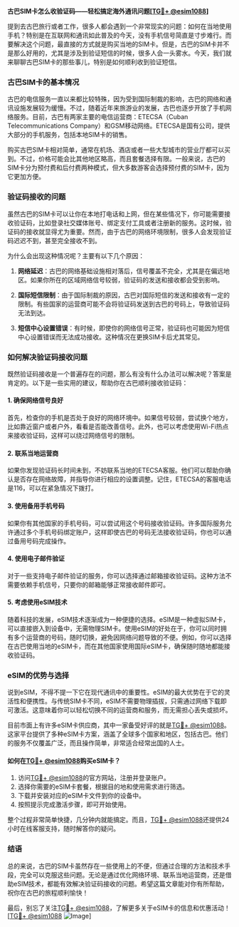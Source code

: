 **古巴SIM卡怎么收验证码——轻松搞定海外通讯问题[[TG💪+ @esim1088](https://t.me/s/esim1088)]**

提到去古巴旅行或者工作，很多人都会遇到一个非常现实的问题：如何在当地使用手机？特别是在互联网和通讯如此普及的今天，没有手机信号简直是寸步难行。而要解决这个问题，最直接的方式就是购买当地的SIM卡。但是，古巴的SIM卡并不是那么好用的，尤其是涉及到验证短信的时候，很多人会一头雾水。今天，我们就来聊聊古巴SIM卡的那些事儿，特别是如何顺利收到验证短信。

### 古巴SIM卡的基本情况

古巴的电信服务一直以来都比较特殊，因为受到国际制裁的影响，古巴的网络和通讯设施发展较为缓慢。不过，随着近年来旅游业的发展，古巴也逐步开放了手机网络服务。目前，古巴有两家主要的电信运营商：ETECSA（Cuban Telecommunications Company）和GSM移动网络。ETECSA是国有公司，提供大部分的手机服务，包括本地SIM卡的销售。

购买古巴SIM卡相对简单，通常在机场、酒店或者一些大型城市的营业厅都可以买到。不过，价格可能会比其他地区略高，而且套餐选择有限。一般来说，古巴的SIM卡分为预付费和后付费两种模式，但大多数游客会选择预付费的SIM卡，因为它更加方便。

### 验证码接收的问题

虽然古巴的SIM卡可以让你在本地打电话和上网，但在某些情况下，你可能需要接收验证码，比如登录社交媒体账号、绑定支付工具或者注册新的服务。这时候，验证码的接收就显得尤为重要。然而，由于古巴的网络环境限制，很多人会发现验证码迟迟不到，甚至完全接收不到。

为什么会出现这种情况呢？主要有以下几个原因：

1. **网络延迟**：古巴的网络基础设施相对落后，信号覆盖不完全，尤其是在偏远地区。如果你所在的区域网络信号较弱，验证码的发送和接收都会受到影响。
   
2. **国际短信限制**：由于国际制裁的原因，古巴对国际短信的发送和接收有一定的限制。有些国家的运营商可能不会将验证码发送到古巴的号码上，导致验证码无法到达。

3. **短信中心设置错误**：有时候，即使你的网络信号正常，验证码也可能因为短信中心设置错误而无法成功接收。这种情况在更换SIM卡后尤其常见。

### 如何解决验证码接收问题

既然验证码接收是一个普遍存在的问题，那么有没有什么办法可以解决呢？答案是肯定的。以下是一些实用的建议，帮助你在古巴顺利接收验证码：

#### 1. 确保网络信号良好

首先，检查你的手机是否处于良好的网络环境中。如果信号较弱，尝试换个地方，比如靠近窗户或者户外，看看是否能改善信号。此外，也可以考虑使用Wi-Fi热点来接收验证码，这样可以绕过网络信号的限制。

#### 2. 联系当地运营商

如果你发现验证码长时间未到，不妨联系当地的ETECSA客服。他们可以帮助你确认是否存在网络故障，并指导你进行相应的设置调整。记住，ETECSA的客服电话是116，可以在紧急情况下拨打。

#### 3. 使用备用手机号码

如果你有其他国家的手机号码，可以尝试用这个号码接收验证码。许多国际服务允许通过多个手机号码绑定账户，这样即使古巴的号码无法接收验证码，你也可以通过备用号码完成操作。

#### 4. 使用电子邮件验证

对于一些支持电子邮件验证的服务，你可以选择通过邮箱接收验证码。这种方法不需要依赖手机信号，只要你的邮箱能够正常接收邮件即可。

#### 5. 考虑使用eSIM技术

随着科技的发展，eSIM技术逐渐成为一种便捷的选择。eSIM是一种虚拟SIM卡，可以直接嵌入到设备中，无需物理SIM卡。使用eSIM的好处在于，你可以同时拥有多个运营商的号码，随时切换，避免因网络问题导致的不便。例如，你可以选择在古巴使用当地的eSIM卡，而在其他国家使用国际eSIM卡，确保随时随地都能接收验证码。

### eSIM的优势与选择

说到eSIM，不得不提一下它在现代通讯中的重要性。eSIM的最大优势在于它的灵活性和便携性。与传统SIM卡不同，eSIM不需要物理插拔，只需通过网络下载即可激活。这意味着你可以轻松切换不同的运营商和服务，而无需担心丢失或损坏。

目前市面上有许多eSIM卡供应商，其中一家备受好评的就是[TG💪+ @esim1088](https://t.me/s/esim1088)。这家平台提供了多种eSIM卡方案，涵盖了全球多个国家和地区，包括古巴。他们的服务不仅覆盖广泛，而且操作简单，非常适合经常出国的人士。

#### 如何在[TG💪+ @esim1088](https://t.me/s/esim1088)购买eSIM卡？

1. 访问[TG💪+ @esim1088](https://t.me/s/esim1088)的官方网站，注册并登录账户。
2. 选择你需要的eSIM卡套餐，根据目的地和使用需求进行筛选。
3. 下载并安装对应的eSIM卡文件到你的设备中。
4. 按照提示完成激活步骤，即可开始使用。

整个过程非常简单快捷，几分钟内就能搞定。而且，[TG💪+ @esim1088](https://t.me/s/esim1088)还提供24小时在线客服支持，随时解答你的疑问。

### 结语

总的来说，古巴的SIM卡虽然存在一些使用上的不便，但通过合理的方法和技术手段，完全可以克服这些问题。无论是通过优化网络环境、联系当地运营商，还是借助eSIM技术，都能有效解决验证码接收的问题。希望这篇文章能对你有所帮助，祝你在古巴的旅程顺利愉快！

最后，别忘了关注[TG💪+ @esim1088](https://t.me/s/esim1088)，了解更多关于eSIM卡的信息和优惠活动！[[TG💪+ @esim1088](https://t.me/s/esim1088) ![Image](https://i.postimg.cc/4NQfJmqS/Snipaste-2025-05-13-00-14-12.png)]